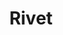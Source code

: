 ---
title: Rivet
description: Rivet is Indiana University’s design system. A collection of code and visual assets used to create patterns across software titles, Rivet makes it easier to build and maintain consistent user interfaces projects.
heroImage: "http://www.fillmurray.com/g/600/400"
sections:
  -
    image: "http://www.fillmurray.com/g/800/800"
    title: "Why did we build Rivet?"
    teaser: "We recognized that the lack of standard design patterns in software development led to disjointed user experiences. A design system contains assets developers can use to create patterns across software titles. It also gathers input from designers and developers university-wide to solve problems and suggest solutions. Rivet’s single source of assets makes it easier to work on and maintain projects."
    slug: "why-did-we-build-it"
  -
    image: "http://www.fillmurray.com/g/400/400"
    title: "Who supports Rivet?"
    teaser: "IU’s User Experience office is home to Rivet’s support team. They’re working to respond and quickly adapt Rivet as the IT landscape evolves. The Rivet team knows developers need guidance and support, and they’re making sure to meet those needs."
    slug: "who-supports-it"
  -
    image: "http://www.fillmurray.com/g/400/400"
    title: "What is our development process?"
    teaser: "A design system is always evolving, and we welcome collaboration with designers and developers to make Rivet even better. Proposals for content or design changes can be submitted as Github issues, then reviewed based on usability, flexibility, accessibility, visual design, and content."
    slug: "how-do-we-develop-it"
---